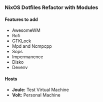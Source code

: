 ### NixOS Dotfiles Refactor with Modules

#### Features to add
- AwesomeWM
- Rofi
- GTKLock
- Mpd and Ncmpcpp
- Sops
- Impermanence
- Disko
- Devenv

#### Hosts
- **Joule:** Test Virtual Machine
- **Volt:** Personal Machine
